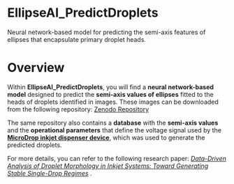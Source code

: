 # EllipseAI_PredictDroplets
Neural network-based model for predicting the semi-axis features of ellipses that encapsulate primary droplet heads.
# Overview
Within **EllipseAI_PredictDroplets**, you will find a **neural network-based model** designed to predict the **semi-axis values of ellipses** fitted to the heads of droplets identified in images. These images can be downloaded from the following repository: [Zenodo Repository](https://zenodo.org/records/13862494)

The same repository also contains a **database** with the **semi-axis values** and the **operational parameters** that define the voltage signal used by the **[MicroDrop inkjet dispenser device](https://www.microdrop.de/)**, which was used to generate the predicted droplets.  

For more details, you can refer to the following research paper: [_Data-Driven Analysis of Droplet Morphology in Inkjet Systems: Toward Generating Stable Single-Drop Regimes_](https://doi.org/10.48550/arXiv.2501.13801) . 

